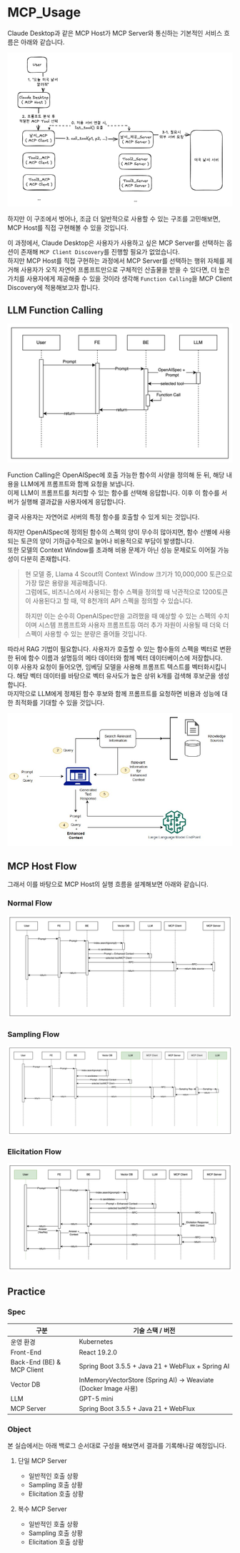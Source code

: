 # MCP_Usage

Claude Desktop과 같은 MCP Host가 MCP Server와 통신하는 기본적인 서비스 흐름은 아래와 같습니다.  

![](./assets/images/mcp_flow.png)

하지만 이 구조에서 벗어나, 조금 더 일반적으로 사용할 수 있는 구조를 고민해보면,  
MCP Host를 직접 구현해볼 수 있을 것입니다.

이 과정에서, Claude Desktop은 사용자가 사용하고 싶은 MCP Server를 선택하는 옵션이 존재해 `MCP Client Discovery`를 진행할 필요가 없었습니다.  
하지만 MCP Host를 직접 구현하는 과정에서 MCP Server를 선택하는 행위 자체를 제거해 사용자가 오직 자연어 프롬프트만으로 구체적인 산출물을 받을 수 있다면, 
더 높은 가치를 사용자에게 제공해줄 수 있을 것이라 생각해 `Function Calling`을 MCP Client Discovery에 적용해보고자 합니다.  

## LLM Function Calling

![](./assets/images/function_call.png)

Function Calling은 OpenAISpec에 호출 가능한 함수의 사양을 정의해 둔 뒤, 해당 내용을 LLM에게 프롬프트와 함께 요청을 보냅니다.  
이제 LLM이 프롬프트를 처리할 수 있는 함수를 선택해 응답합니다. 이후 이 함수를 서버가 실행해 결과값을 사용자에게 응답합니다.  

결국 사용자는 자연어로 서버의 특정 함수를 호출할 수 있게 되는 것입니다.  

하지만 OpenAISpec에 정의된 함수의 스펙의 양이 무수히 많아지면, 함수 선별에 사용되는 토큰의 양이 기하급수적으로 늘어나 비용적으로 부담이 발생합니다.  
또한 모델의 Context Window를 초과해 비용 문제가 아닌 성능 문제로도 이어질 가능성이 다분히 존재합니다.  

> 현 모델 중, Llama 4 Scout의 Context Window 크기가 10,000,000 토큰으로 가장 많은 용량을 제공해줍니다.  
> 그럼에도, 비즈니스에서 사용되는 함수 스펙을 정의할 때 낙관적으로 1200토큰이 사용된다고 할 때, 약 8천개의 API 스펙을 정의할 수 있습니다.  
> 
> 하지만 이는 순수히 OpenAISpec만을 고려했을 때 예상할 수 있는 스펙의 수치이며 시스템 프롬프트와 사용자 프롬프트등 여러 추가 자원이 사용될 때 더욱 더 스펙이 사용할 수 있는 분량은 줄어들 것입니다.

따라서 RAG 기법이 필요합니다. 사용자가 호출할 수 있는 함수들의 스펙을 벡터로 변환한 뒤에 함수 이름과 설명등의 메타 데이터와 함께 벡터 데이터베이스에 저장합니다.  
이후 사용자 요청이 들어오면, 임베딩 모델을 사용해 프롬프트 텍스트를 벡터화시킵니다. 해당 벡터 데이터를 바탕으로 벡터 유사도가 높은 상위 k개를 검색해 후보군을 생성합니다.  
마지막으로 LLM에게 정제된 함수 후보와 함께 프롬프트를 요청하면 비용과 성능에 대한 최적화를 기대할 수 있을 것입니다. 

![AWS 검색 증강 생성(RAG)이란 무엇인가요?](./assets/images/rag_explain.png)

## MCP Host Flow

그래서 이를 바탕으로 MCP Host의 실행 흐름을 설계해보면 아래와 같습니다.  

### Normal Flow

![](./assets/images/mcp_normal.png)

### Sampling Flow

![](./assets/images/mcp_sampling_flow.png)

### Elicitation Flow

![](./assets/images/mcp_elicitation_flow.png)

## Practice

### Spec

| 구분                 | 기술 스택 / 버전 |
|--------------------|----------------|
| 운영 환경              | Kubernetes |
| Front-End          | React 19.2.0 |
| Back-End (BE) & MCP Client    | Spring Boot 3.5.5 + Java 21 + WebFlux + Spring AI |
| Vector DB          | InMemoryVectorStore (Spring AI) → Weaviate (Docker Image 사용) |
| LLM                | GPT-5 mini |
| MCP Server | Spring Boot 3.5.5 + Java 21 + WebFlux |



### Object

본 실습에서는 아래 백로그 순서대로 구성을 해보면서 결과를 기록해나갈 예정입니다.  

1. 단일 MCP Server 
   - 일반적인 호출 상황
   - Sampling 호출 상황
   - Elicitation 호출 상황

2. 복수 MCP Server
   - 일반적인 호출 상황
   - Sampling 호출 상황
   - Elicitation 호출 상황